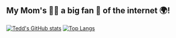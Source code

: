 ## My Mom's 🙎‍♀️ a big fan 🥳 of the internet 🌍!
[![Tedd's GitHub stats](https://github-readme-stats.vercel.app/api?username=teddbug-S&show_icons=true&theme=tokyonight)](https://github.com/anuraghazra/github-readme-stats)      [![Top Langs](https://github-readme-stats.vercel.app/api/top-langs/?username=teddbug-S)](https://github.com/anuraghazra/github-readme-stats)

